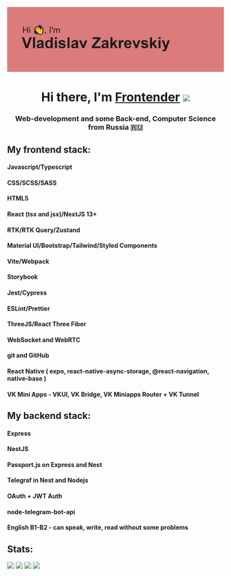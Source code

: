 <div align='center'><img src='./header.png' alt='My banner:)'/></div>

<h1 align="center">Hi there, I'm <a href="https://vladislavzakrevskiy.netlify.app/" target="_blank">Frontender</a> 
<img src="https://github.com/blackcater/blackcater/raw/main/images/Hi.gif" height="32"/></h1>
<h3 align="center">Web-development and some Back-end, Computer Science from Russia 🇷🇺</h3>

<h2>My frontend stack:</h2>

<h4>Javascript/Typescript</h4>
<h4>CSS/SCSS/SASS</h4>
<h4>HTML5</h4>
<h4>React (tsx and jsx)/NextJS 13+</h4>
<h4>RTK/RTK Query/Zustand</h4>
<h4>Material UI/Bootstrap/Tailwind/Styled Components</h4>
<h4>Vite/Webpack</h4>
<h4>Storybook</h4>
<h4>Jest/Cypress</h4>
<h4>ESLint/Prettier</h4>
<h4>ThreeJS/React Three Fiber</h4>
<h4>WebSocket and WebRTC</h4>
<h4>git and GitHub</h4>
<h4>React Native ( expo, react-native-async-storage, @react-navigation, native-base )</h4>
<h4>VK Mini Apps - VKUI, VK Bridge, VK Miniapps Router + VK Tunnel</h4>

<h2>My backend stack:</h2>

<h4>Express</h4>
<h4>NestJS</h4>
<h4>Passport.js on Express and Nest</h4>
<h4>Telegraf in Nest and Nodejs</h4>
<h4>OAuth + JWT Auth</h4>
<h4>node-telegram-bot-api</h4>
<h4>English B1-B2 - can speak, write, read without some problems</h4>

<h2>Stats: </h2>

![](http://github-profile-summary-cards.vercel.app/api/cards/profile-details?username=VladislavZakrevskiy&theme=default)
![](http://github-profile-summary-cards.vercel.app/api/cards/repos-per-language?username=VladislavZakrevskiy&theme=default)  ![](http://github-profile-summary-cards.vercel.app/api/cards/most-commit-language?username=VladislavZakrevskiy&theme=default)
![](https://github-readme-stats.vercel.app/api/wakatime?username=@VladislavZakrevskiy&hide_border=true)
